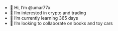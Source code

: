 - 👋 Hi, I’m @umar77x
- 👀 I’m interested in crypto and trading 
- 🌱 I’m currently learning 365 days
- 💞️ I’m looking to collaborate on books and toy cars
